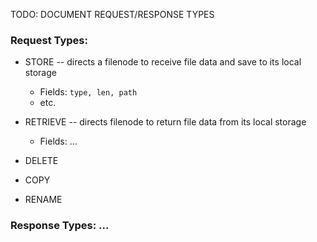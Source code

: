 TODO: DOCUMENT REQUEST/RESPONSE TYPES

### Request Types:
- STORE -- directs a filenode to receive file data and save to its local storage
    - Fields: ```type, len, path```
    - etc. 

- RETRIEVE -- directs filenode to return file data from its local storage
    - Fields: ...

- DELETE
- COPY
- RENAME

### Response Types: ...
